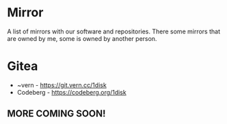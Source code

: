 # Mirror
A list of mirrors with our software and repositories.
There some mirrors that are owned by me, some is owned by another person.

# Gitea

- ~vern - https://git.vern.cc/1disk
- Codeberg - https://codeberg.org/1disk

## MORE COMING SOON!
